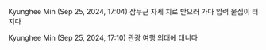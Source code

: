 Kyunghee Min (Sep 25, 2024, 17:04)
삼두근
자세
치료 받으러 가다
압력
물집이 터지다
 
Kyunghee Min (Sep 25, 2024, 17:10)
관광 여행
의대에 대니다